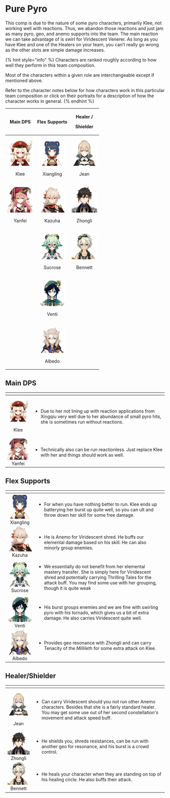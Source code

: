 # Pure Pyro

This comp is due to the nature of some pyro characters, primarily Klee, not working well with reactions. Thus, we abandon those reactions and just jam as many pyro, geo, and anemo supports into the team. The main reaction we can take advantage of is swirl for Viridescent Venerer. As long as you have Klee and one of the Healers on your team, you can’t really go wrong as the other slots are simple damage increases.

{% hint style="info" %}
Characters are ranked roughly according to how well they perform in this team composition.

Most of the characters within a given role are interchangeable except if mentioned above.  
  
Refer to the character notes below for how characters work in this particular team composition or click on their portraits for a description of how the character works in general.
{% endhint %}

<table>
  <thead>
    <tr>
      <th style="text-align:center">Main DPS</th>
      <th style="text-align:center">Flex Supports</th>
      <th style="text-align:center">
        <p>Healer /</p>
        <p>Shielder</p>
      </th>
    </tr>
  </thead>
  <tbody>
    <tr>
      <td style="text-align:center">
        <p>
          <img src="../.gitbook/assets/ui_avataricon_klee.png" alt/>
        </p>
        <p>Klee</p>
      </td>
      <td style="text-align:center">
        <p>
          <img src="../.gitbook/assets/ui_avataricon_xiangling.png" alt/>
        </p>
        <p>Xiangling</p>
      </td>
      <td style="text-align:center">
        <p>
          <img src="../.gitbook/assets/ui_avataricon_jean.png" alt/>
        </p>
        <p>Jean</p>
      </td>
    </tr>
    <tr>
      <td style="text-align:center">
        <p>
          <img src="../.gitbook/assets/ui_avataricon_yanfei.png" alt/>
        </p>
        <p>Yanfei</p>
      </td>
      <td style="text-align:center">
        <p>
          <img src="../.gitbook/assets/ui_avataricon_kazuha.png" alt/>
        </p>
        <p>Kazuha</p>
      </td>
      <td style="text-align:center">
        <p>
          <img src="../.gitbook/assets/ui_avataricon_zhongli.png" alt/>
        </p>
        <p>Zhongli</p>
      </td>
    </tr>
    <tr>
      <td style="text-align:center"></td>
      <td style="text-align:center">
        <p>
          <img src="../.gitbook/assets/ui_avataricon_sucrose.png" alt/>
        </p>
        <p>Sucrose</p>
      </td>
      <td style="text-align:center">
        <p>
          <img src="../.gitbook/assets/ui_avataricon_bennett.png" alt/>
        </p>
        <p>Bennett</p>
      </td>
    </tr>
    <tr>
      <td style="text-align:center"></td>
      <td style="text-align:center">
        <p>
          <img src="../.gitbook/assets/ui_avataricon_venti.png" alt/>
        </p>
        <p>Venti</p>
      </td>
      <td style="text-align:center"></td>
    </tr>
    <tr>
      <td style="text-align:center"></td>
      <td style="text-align:center">
        <p>
          <img src="../.gitbook/assets/ui_avataricon_albedo.png" alt/>
        </p>
        <p>Albedo</p>
      </td>
      <td style="text-align:center"></td>
    </tr>
  </tbody>
</table>

## Main DPS

<table>
  <thead>
    <tr>
      <th style="text-align:center"></th>
      <th style="text-align:left"></th>
    </tr>
  </thead>
  <tbody>
    <tr>
      <td style="text-align:center">
        <p>
          <img src="../.gitbook/assets/ui_avataricon_klee.png" alt/>
        </p>
        <p>Klee</p>
      </td>
      <td style="text-align:left">
        <ul>
          <li>Due to her not lining up with reaction applications from Xingqiu very
            well due to her abundance of small pyro hits, she is sometimes run without
            reactions.</li>
        </ul>
      </td>
    </tr>
    <tr>
      <td style="text-align:center">
        <img src="../.gitbook/assets/ui_avataricon_yanfei.png" alt/>Yanfei</td>
      <td style="text-align:left">
        <ul>
          <li>Technically also can be run reactionless. Just replace Klee with her and
            things should work as well.</li>
        </ul>
      </td>
    </tr>
  </tbody>
</table>

## Flex Supports

<table>
  <thead>
    <tr>
      <th style="text-align:center"></th>
      <th style="text-align:left"></th>
    </tr>
  </thead>
  <tbody>
    <tr>
      <td style="text-align:center">
        <img src="../.gitbook/assets/ui_avataricon_xiangling.png" alt/>Xiangling</td>
      <td style="text-align:left">
        <ul>
          <li>For when you have nothing better to run. Klee ends up batterying her burst
            up quite well, so you can ult and throw down her skill for some free damage.</li>
        </ul>
      </td>
    </tr>
    <tr>
      <td style="text-align:center">
        <img src="../.gitbook/assets/ui_avataricon_kazuha.png" alt/>Kazuha</td>
      <td style="text-align:left">
        <p></p>
        <ul>
          <li>He is Anemo for Viridescent shred. He buffs our elemental damage based
            on his skill. He can also minorly group enemies.</li>
        </ul>
      </td>
    </tr>
    <tr>
      <td style="text-align:center">
        <img src="../.gitbook/assets/ui_avataricon_sucrose.png" alt/>Sucrose</td>
      <td style="text-align:left">
        <p></p>
        <ul>
          <li>We essentially do not benefit from her elemental mastery transfer. She
            is simply here for Viridescent shred and potentially carrying Thrilling
            Tales for the attack buff. You may find some use with her grouping, though
            it is quite weak</li>
        </ul>
      </td>
    </tr>
    <tr>
      <td style="text-align:center">
        <img src="../.gitbook/assets/ui_avataricon_venti.png" alt/>Venti</td>
      <td style="text-align:left">
        <p></p>
        <ul>
          <li>His burst groups enemies and we are fine with swirling pyro with his tornado,
            which gives us a bit of extra damage. He also carries Viridescent quite
            well.</li>
        </ul>
      </td>
    </tr>
    <tr>
      <td style="text-align:center">
        <img src="../.gitbook/assets/ui_avataricon_albedo.png" alt/>Albedo</td>
      <td style="text-align:left">
        <p></p>
        <ul>
          <li>Provides geo resonance with Zhongli and can carry Tenacity of the Millileth
            for some extra attack on Klee.</li>
        </ul>
      </td>
    </tr>
  </tbody>
</table>

## Healer/Shielder

<table>
  <thead>
    <tr>
      <th style="text-align:center"></th>
      <th style="text-align:left"></th>
    </tr>
  </thead>
  <tbody>
    <tr>
      <td style="text-align:center">
        <p>
          <img src="../.gitbook/assets/ui_avataricon_jean.png" alt/>
        </p>
        <p>Jean</p>
      </td>
      <td style="text-align:left">
        <p></p>
        <ul>
          <li>Can carry Viridescent should you not run other Anemo characters. Besides
            that she is a fairly standard healer. You may get some use out of her second
            constellation&apos;s movement and attack speed buff.</li>
        </ul>
      </td>
    </tr>
    <tr>
      <td style="text-align:center">
        <img src="../.gitbook/assets/ui_avataricon_zhongli.png" alt/>Zhongli</td>
      <td style="text-align:left">
        <p></p>
        <ul>
          <li>He shields you, shreds resistances, can be run with another geo for resonance,
            and his burst is a crowd control.</li>
        </ul>
      </td>
    </tr>
    <tr>
      <td style="text-align:center">
        <img src="../.gitbook/assets/ui_avataricon_bennett.png" alt/>Bennett</td>
      <td style="text-align:left">
        <p></p>
        <ul>
          <li>He heals your character when they are standing on top of his healing circle.
            He also buffs their attack.</li>
        </ul>
      </td>
    </tr>
  </tbody>
</table>

